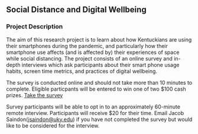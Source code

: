 ## Social Distance and Digital Wellbeing

### Project Description
The aim of this research project is to learn about how Kentuckians are using their smartphones during the pandemic, and particularly how their smartphone use affects (and is affected by) their experiences of space while social distancing. The project consists of an online survey and in-depth interviews which ask participants about their smart phone usage habits, screen time metrics, and practices of digital wellbeing.

The survey is conducted online and should not take more than 10 minutes to complete. Eligible particpants will be entered to win one of two $100 cash prizes.
[Take the survey](https://jacographer.github.io/survey)

Survey participants will be able to opt in to an approximately 60-minute remote interview. Participants will receive $20 for their time.
Email Jacob Saindon(jsaindon@uky.edu) if you have not completed the survey but would like to be considered for the interview.
